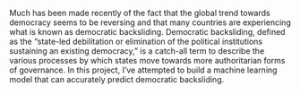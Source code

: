 Much has been made recently of the fact that the global trend towards democracy seems to be reversing and that many countries are experiencing what is known as democratic backsliding. Democratic backsliding, defined as the “state-led debilitation or elimination of the political institutions sustaining an existing democracy,” is a catch-all term to describe the various processes by which states move towards more authoritarian forms of governance. In this project, I’ve attempted to build a machine learning model that can accurately predict democratic backsliding.
